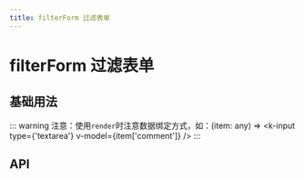 ```yaml
---
title: filterForm 过滤表单
---
```


# filterForm 过滤表单

## 基础用法

::: warning
注意：使用`render`时注意数据绑定方式，如：(item: any) => <k-input type={'textarea'} v-model={item['comment']} />
:::

<preview path="./def.vue" />

## API

<API src="./filterForm.json" lang="zh"></API>